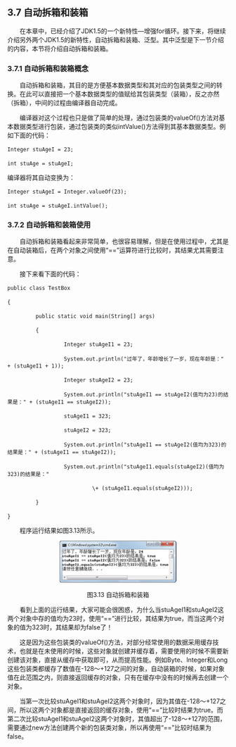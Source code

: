 ## 3.7  自动拆箱和装箱
 

&emsp;&emsp;在本章中，已经介绍了JDK1.5的一个新特性—增强for循环。接下来，将继续介绍另外两个JDK1.5的新特性，自动拆箱和装箱、泛型。其中泛型是下一节介绍的内容，本节将介绍自动拆箱和装箱。

### 3.7.1  自动拆箱和装箱概念  

&emsp;&emsp;自动拆箱和装箱，其目的是方便基本数据类型和其对应的包装类型之间的转换。在此可以直接把一个基本数据类型的值赋给其包装类型（装箱），反之亦然（拆箱），中间的过程由编译器自动完成。

&emsp;&emsp;编译器对这个过程也只是做了简单的处理，通过包装类的valueOf()方法对基本数据类型进行包装，通过包装类的类似intValue()方法得到其基本数据类型。例如下面的代码：


```
Integer stuAgeI = 23;

int stuAge = stuAgeI;
```


编译器将其自动变换为：


```
Integer stuAgeI = Integer.valueOf(23);

int stuAge = stuAgeI.intValue();
```


### 3.7.2  自动拆箱和装箱使用  

&emsp;&emsp;自动拆箱和装箱看起来非常简单，也很容易理解，但是在使用过程中，尤其是在自动装箱后，在两个对象之间使用“==”运算符进行比较时，其结果尤其需要注意。

&emsp;&emsp;接下来看下面的代码：


```
public class TestBox 

{

​         public static void main(String[] args) 

​         {

​                  Integer stuAgeI1 = 23;

​                  System.out.println("过年了，年龄增长了一岁，现在年龄是：" + (stuAgeI1 + 1)); 

​                  Integer stuAgeI2 = 23; 

​                  System.out.println("stuAgeI1 == stuAgeI2(值均为23)的结果是：" + (stuAgeI1 == stuAgeI2)); 

​                  stuAgeI1 = 323;

​                  stuAgeI2 = 323;  

​                  System.out.println("stuAgeI1 == stuAgeI2(值均为323)的结果是：" + (stuAgeI1 == stuAgeI2));          

​                  System.out.println("stuAgeI1.equals(stuAgeI2)(值均为323)的结果是：" 

​                           \+ (stuAgeI1.equals(stuAgeI2))); 

​         }

}

```

&emsp;&emsp;程序运行结果如图3.13所示。



<p align="center"><img src="../../img/d3z/tu3.13.png" /></p>  
<p align="center">图3.13  自动拆箱和装箱</p>  



&emsp;&emsp;看到上面的运行结果，大家可能会很困惑，为什么当stuAgeI1和stuAgeI2这两个对象中存的值均为23时，使用“==”进行比较，其结果为true，而当这两个对象的值为323时，其结果却为false了！

&emsp;&emsp;这是因为这些包装类的valueOf()方法，对部分经常使用的数据采用缓存技术，也就是在未使用的时候，这些对象就创建并缓存着，需要使用的时候不需要新创建该对象，直接从缓存中获取即可，从而提高性能。例如Byte、Integer和Long这些包装类都缓存了数值在-128～+127之间的对象，自动装箱的时候，如果对象值在此范围之内，则直接返回缓存的对象，只有在缓存中没有的时候再去创建一个对象。

&emsp;&emsp;当第一次比较stuAgeI1和stuAgeI2这两个对象时，因为其值在-128～+127之间，所以这两个对象都是直接返回的缓存对象，使用“==”比较时结果为true。而第二次比较stuAgeI1和stuAgeI2这两个对象时，其值超出了-128～+127的范围，需要通过new方法创建两个新的包装类对象，所以再使用“==”比较时结果为false。

 
